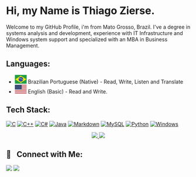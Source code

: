 # Hi, my Name is Thiago Zierse.

Welcome to my GitHub Profile, i'm from Mato Grosso, Brazil. 
I've a degree in systems analysis and development, experience with IT Infrastructure and Windows system support and specialized with an MBA in Business Management. 


## Languages:
- <img src="https://github.com/lipis/flag-icons/raw/refs/heads/main/flags/4x3/br.svg" width="32"></img> Brazilian Portuguese (Native) - Read, Write, Listen and Translate
- <img src="https://github.com/lipis/flag-icons/raw/refs/heads/main/flags/4x3/us.svg" width="32"></img> English (Basic) - Read and Write.
## Tech Stack: 
[![C](https://img.shields.io/badge/C-00599C?logo=c&logoColor=white)](#)
[![C++](https://img.shields.io/badge/C++-%2300599C.svg?logo=c%2B%2B&logoColor=white)](#)
[![C#](https://custom-icon-badges.demolab.com/badge/C%23-%23239120.svg?logo=cshrp&logoColor=white)](#)
[![Java](https://img.shields.io/badge/Java-%23ED8B00.svg?logo=openjdk&logoColor=white)](#)
[![Markdown](https://img.shields.io/badge/Markdown-%23000000.svg?logo=markdown&logoColor=white)](#)
[![MySQL](https://img.shields.io/badge/MySQL-4479A1?logo=mysql&logoColor=fff)](#)
[![Python](https://img.shields.io/badge/Python-3776AB?logo=python&logoColor=fff)](#)
[![Windows](https://custom-icon-badges.demolab.com/badge/Windows-0078D6?logo=windows11&logoColor=white)](#)

<p align="center">
<a href="https://github.com/zierse">
  <img height="180em" src="https://github-readme-stats-eight-theta.vercel.app/api?username=zierse&show_icons=true&theme=dark&include_all_commits=true&count_private=true"/>
  <img height="180em" src="https://github-readme-stats-eight-theta.vercel.app/api/top-langs/?username=zierse&layout=compact&langs_count=8&theme=dark"/>
</a>
</p>
  
## 🤝 &nbsp; Connect with Me:
<div>
<a href="https://instagram.com/zierse.exe" target="_blank"><img loading="lazy" src="https://img.shields.io/badge/-Instagram-%23E4405F?style=for-the-badge&logo=instagram&logoColor=white" target="_blank"></a>
<a href="https://www.linkedin.com/in/thiago-zierse-15704a18a" target="_blank"><img loading="lazy" src="https://img.shields.io/badge/-LinkedIn-%230077B5?style=for-the-badge&logo=linkedin&logoColor=white" target="_blank"></a>  
</div>
